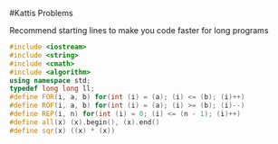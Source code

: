 #Kattis Problems

Recommend starting lines to make you code faster for long programs

```cpp
#include <iostream>
#include <string>
#include <cmath>
#include <algorithm>
using namespace std;
typedef long long ll;
#define FOR(i, a, b) for(int (i) = (a); (i) <= (b); (i)++)
#define ROF(i, a, b) for(int (i) = (a); (i) >= (b); (i)--)
#define REP(i, n) for(int (i) = 0; (i) <= (n - 1); (i)++)
#define all(x) (x).begin(), (x).end()
#define sqr(x) ((x) * (x))
```
